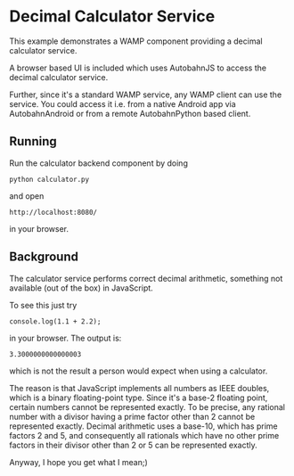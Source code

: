 Decimal Calculator Service
==========================

This example demonstrates a WAMP component providing a decimal calculator service.

A browser based UI is included which uses AutobahnJS to access
the decimal calculator service.

Further, since it's a standard WAMP service, any WAMP client can use
the service. You could access it i.e. from a native
Android app via AutobahnAndroid or from a remote AutobahnPython based
client.


Running
-------

Run the calculator backend component by doing

    python calculator.py

and open

    http://localhost:8080/

in your browser.


Background
----------

The calculator service performs correct decimal arithmetic, something not available
(out of the box) in JavaScript.


To see this just try

    console.log(1.1 + 2.2);

in your browser. The output is:

    3.3000000000000003

which is not the result a person would expect when using a calculator.


The reason is that JavaScript implements all numbers as IEEE doubles, which is
a binary floating-point type. Since it's a base-2 floating point, certain numbers
cannot be represented exactly. To be precise, any rational number with a divisor
having a prime factor other than 2 cannot be represented exactly. Decimal arithmetic
uses a base-10, which has prime factors 2 and 5, and consequently all rationals which
have no other prime factors in their divisor other than 2 or 5 can be represented exactly.


Anyway, I hope you get what I mean;)

